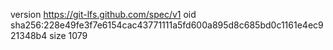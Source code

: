 version https://git-lfs.github.com/spec/v1
oid sha256:228e49fe3f7e6154cac43771111a5fd600a895d8c685bd0c1161e4ec921348b4
size 1079
